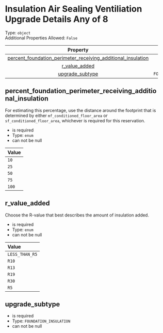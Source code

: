
Insulation Air Sealing Ventiliation Upgrade Details Any of 8
============================================================
  
Type: `object`  
Additional Properties Allowed: `False`  
  

|Property|Type|Required|Nullable|Format|Title|
| :---: | :---: | :---: | :---: | :---: | :---: |
|[percent_foundation_perimeter_receiving_additional_insulation](#percent_foundation_perimeter_receiving_additional_insulation)|`enum`|:white_check_mark:|False|||
|[r_value_added](#r_value_added)|`enum`|:white_check_mark:|False|||
|[upgrade_subtype](#upgrade_subtype)|`FOUNDATION_INSULATION`|:white_check_mark:|False|||

## percent_foundation_perimeter_receiving_additional_insulation
  
For estimating this percentage, use the distance around the footprint that is determined by either `mf_conditioned_floor_area` or `sf_conditioned_floor_area`, whichever is required for this reservation.  
  

- is required
- Type: `enum`
- can not be null
  

|Value|
| :--- |
|`10`|
|`25`|
|`50`|
|`75`|
|`100`|

## r_value_added
  
Choose the R-value that best describes the amount of insulation added.  
  

- is required
- Type: `enum`
- can not be null
  

|Value|
| :--- |
|`LESS_THAN_R5`|
|`R10`|
|`R13`|
|`R19`|
|`R30`|
|`R5`|

## upgrade_subtype
  
  
  

- is required
- Type: `FOUNDATION_INSULATION`
- can not be null
